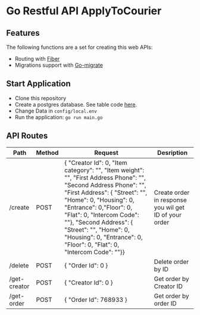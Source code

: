 # Go Restful API ApplyToCourier

## Features
The following functions are a set for creating this web APIs:
- Routing with [Fiber](https://github.com/gofiber/fiber)
- Migrations support with [Go-migrate](https://github.com/golang-migrate/migrate)

## Start Application
  - Clone this repository
  - Create a postgres database. See table code [here](migration/000001_create_applycourier_table.up.sql).
  - Change Data in `config/local.env`
  - Run the application: `go run main.go`

## API Routes
| Path          | Method | Request                       |  Desription                                           |                                    
| ------------- | ------ | ----------------------------- | ----------------------------------------------------- |
| /create       | POST   |  { "Creator Id": 0, "Item category": "", "Item weight": "", "First Address Phone": "", "Second Address Phone": "", "First Address": { "Street": "",  "Home": 0, "Housing": 0, "Entrance": 0,"Floor": 0, "Flat": 0, "Intercom Code": ""}, "Second Address": { "Street": "",  "Home": 0, "Housing": 0,  "Entrance": 0, "Floor": 0,  "Flat": 0, "Intercom Code": ""}}                             | Create order in response you wil get ID of your order |   
| /delete       | POST   | { "Order Id": 0 }             | Delete order by ID                                    |     
| /get-creator  | POST   | { "Creator Id": 0 }           | Get order by Creator ID                               |   
| /get-order    | POST   | { "Order Id": 768933 }        | Get order by order ID                                 |





